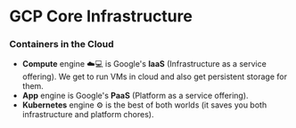 # GCP Core Infrastructure

### Containers in the Cloud 

* __Compute__ engine :cloud::computer: is Google's __IaaS__ (Infrastructure as a service offering). We get to run VMs in cloud and also get persistent storage for them.
* __App__ engine is Google's __PaaS__ (Platform as a service offering). 
* __Kubernetes__ engine :gear: is the best of both worlds (it saves you both infrastructure and platform chores).
